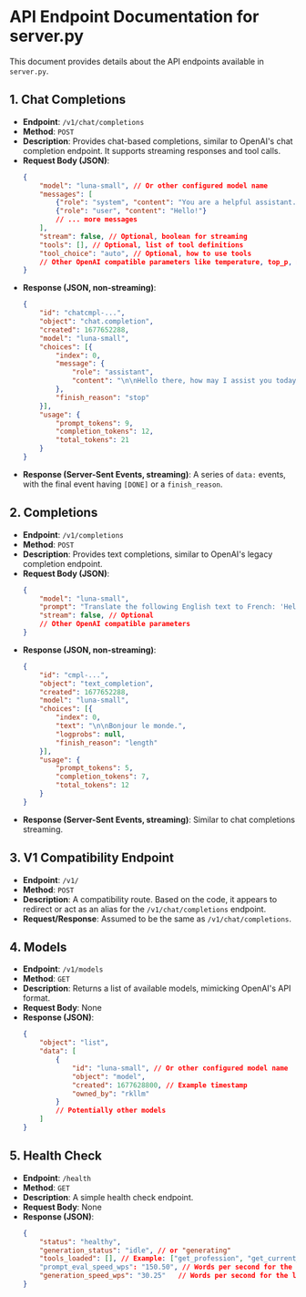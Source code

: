 # API Endpoint Documentation for server.py

This document provides details about the API endpoints available in `server.py`.

## 1. Chat Completions

-   **Endpoint**: `/v1/chat/completions`
-   **Method**: `POST`
-   **Description**: Provides chat-based completions, similar to OpenAI's chat completion endpoint. It supports streaming responses and tool calls.
-   **Request Body (JSON)**:
    ```json
    {
        "model": "luna-small", // Or other configured model name
        "messages": [
            {"role": "system", "content": "You are a helpful assistant."},
            {"role": "user", "content": "Hello!"}
            // ... more messages
        ],
        "stream": false, // Optional, boolean for streaming
        "tools": [], // Optional, list of tool definitions
        "tool_choice": "auto", // Optional, how to use tools
        // Other OpenAI compatible parameters like temperature, top_p, max_tokens etc.
    }
    ```
-   **Response (JSON, non-streaming)**:
    ```json
    {
        "id": "chatcmpl-...",
        "object": "chat.completion",
        "created": 1677652288,
        "model": "luna-small",
        "choices": [{
            "index": 0,
            "message": {
                "role": "assistant",
                "content": "\n\nHello there, how may I assist you today?"
            },
            "finish_reason": "stop"
        }],
        "usage": {
            "prompt_tokens": 9,
            "completion_tokens": 12,
            "total_tokens": 21
        }
    }
    ```
-   **Response (Server-Sent Events, streaming)**:
    A series of `data:` events, with the final event having `[DONE]` or a `finish_reason`.

## 2. Completions

-   **Endpoint**: `/v1/completions`
-   **Method**: `POST`
-   **Description**: Provides text completions, similar to OpenAI's legacy completion endpoint.
-   **Request Body (JSON)**:
    ```json
    {
        "model": "luna-small",
        "prompt": "Translate the following English text to French: 'Hello world.'",
        "stream": false, // Optional
        // Other OpenAI compatible parameters
    }
    ```
-   **Response (JSON, non-streaming)**:
    ```json
    {
        "id": "cmpl-...",
        "object": "text_completion",
        "created": 1677652288,
        "model": "luna-small",
        "choices": [{
            "index": 0,
            "text": "\n\nBonjour le monde.",
            "logprobs": null,
            "finish_reason": "length"
        }],
        "usage": {
            "prompt_tokens": 5,
            "completion_tokens": 7,
            "total_tokens": 12
        }
    }
    ```
-   **Response (Server-Sent Events, streaming)**:
    Similar to chat completions streaming.

## 3. V1 Compatibility Endpoint

-   **Endpoint**: `/v1/`
-   **Method**: `POST`
-   **Description**: A compatibility route. Based on the code, it appears to redirect or act as an alias for the `/v1/chat/completions` endpoint.
-   **Request/Response**: Assumed to be the same as `/v1/chat/completions`.

## 4. Models

-   **Endpoint**: `/v1/models`
-   **Method**: `GET`
-   **Description**: Returns a list of available models, mimicking OpenAI's API format.
-   **Request Body**: None
-   **Response (JSON)**:
    ```json
    {
        "object": "list",
        "data": [
            {
                "id": "luna-small", // Or other configured model name
                "object": "model",
                "created": 1677628800, // Example timestamp
                "owned_by": "rkllm"
            }
            // Potentially other models
        ]
    }
    ```

## 5. Health Check

-   **Endpoint**: `/health`
-   **Method**: `GET`
-   **Description**: A simple health check endpoint.
-   **Request Body**: None
-   **Response (JSON)**:
    ```json
    {
        "status": "healthy",
        "generation_status": "idle", // or "generating"
        "tools_loaded": [], // Example: ["get_profession", "get_current_time_string"]
        "prompt_eval_speed_wps": "150.50", // Words per second for the last prompt evaluation
        "generation_speed_wps": "30.25"   // Words per second for the last answer generation
    }
    ```
